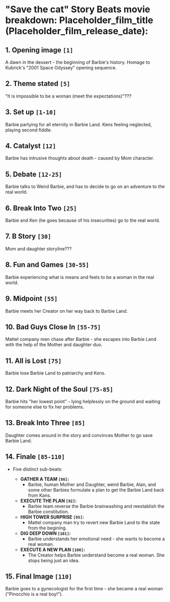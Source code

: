 # "Save the cat" Story Beats movie breakdown: Placeholder_film_title (Placeholder_film_release_date):

## 1. **Opening image `[1]`**

A dawn in the dessert - the beginning of Barbie's history.
Homage to Kubrick's "2001 Space Odyssey" opening sequence.

## 2. **Theme stated `[5]`**

"It is impossible to be a woman (meet the expectations)"???

## 3. **Set up `[1-10]`**

Barbie partying for all eternity in Barbie Land. Kens feeling neglected, playing second fiddle.

## 4. **Catalyst `[12]`**

Barbie has intrusive thoughts about death - caused by Mom character.

## 5. **Debate `[12-25]`**

Barbie talks to Weird Barbie, and has to decide to go on an adventure to the real world.

## 6. **Break Into Two `[25]`**

Barbie and Ken (he goes because of his insecurities) go to the real world.

## 7. **B Story `[30]`**

Mom and daughter storyline???

## 8. **Fun and Games `[30-55]`**

Barbie experiencing what is means and feels to be a woman in the real world.

## 9. **Midpoint `[55]`**

Barbie meets her Creator on her way back to Barbie Land.

## 10. **Bad Guys Close In `[55-75]`**

Mattel company men chase after Barbie - she escapes into Barbie Land with the help of the Mother and daughter duo.

## 11. **All is Lost `[75]`**

Barbie lose Barbie Land to patriarchy and Kens.

## 12. **Dark Night of the Soul `[75-85]`**

Barbie hits "her lowest point" - lying helplessly on the ground and waiting for someone else to fix her problems.

## 13. **Break Into Three `[85]`**

Daughter comes around in the story and convinces Mother to go save Barbie Land. 

## 14. **Finale `[85-110]`**

* Five distinct sub-beats:

  * **GATHER A TEAM `[86]`:**
    * Barbie, human Mother and Daughter, weird Barbie, Alan, and some other Barbies formulate a plan to get the Barbie Land back from Kans. 
  * **EXECUTE THE PLAN `[92]`:**
    * Barbie team reverse the Barbie brainwashing and reestablish the Barbie constitution.
  * **HIGH TOWER SURPRISE `[95]`:**
    * Mattel company man try to revert new Barbie Land to the state from the begining.
  * **DIG DEEP DOWN `[101]`:**
    * Barbie understands her emotional need - she wants to become a real woman.
  * **EXECUTE A NEW PLAN `[106]`:**
    * The Creator helps Barbie understand become a real woman. She stops being just an idea.

## 15. **Final Image `[110]`**

Barbie goes to a gynecologist for the first time - she became a real woman ("Pinocchio is a real boy!").